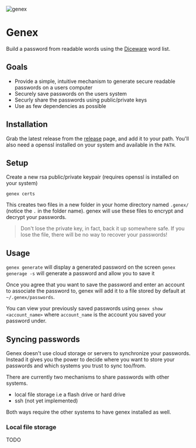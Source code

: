 ![genex](https://user-images.githubusercontent.com/42816/132137090-551b1f6d-ffd9-4f65-a762-70821934eb07.png)


# Genex

Build a password from readable words using the [Diceware](http://world.std.com/~reinhold/diceware.html) word list.

## Goals
* Provide a simple, intuitive mechanism to generate secure readable passwords on a users computer
* Securely save passwords on the users system
* Securly share the passwords using public/private keys
* Use as few dependencies as possible

## Installation

Grab the latest release from the [release](https://github.com/silbermm/genex/releases) page, and add it to your path.
You'll also need a openssl installed on your system and available in the `PATH`.

## Setup

Create a new rsa public/private keypair (requires openssl is installed on your system)

```
genex certs
```

This creates two  files in a new folder in your home directory named `.genex/` (notice the `.` in the folder name). genex will use these files to encrypt and decrypt your passwords.

> Don't lose the private key, in fact, back it up somewhere safe. If you lose the file, there will be no way to recover your passwords!

## Usage

`genex generate` will display a generated password on the screen
`genex generage -s` will generate a password and allow you to save it

Once you agree that you want to save the password and enter an account to associate the password to, genex will add it to a file stored by default at `~/.genex/passwords`.

You can view your previously saved passwords using `genex show <account_name>` where `account_name` is the account you saved your password under.

## Syncing passwords

Genex doesn't use cloud storage or servers to synchronize your passwords. Instead it gives you the power to decide where you want to store your passwords and which systems you trust to sync too/from.

There are currently two mechanisms to share passwords with other systems.
  * local file storage i.e a flash drive or hard drive
  * ssh (not yet implemented)

Both ways require the other systems to have genex installed as well.

### Local file storage

TODO
